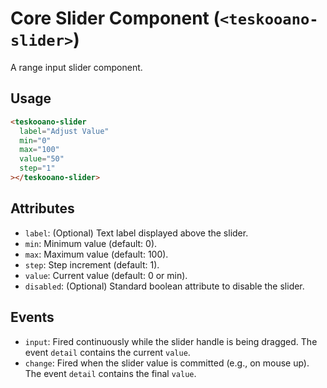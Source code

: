 # Core Slider Component (`<teskooano-slider>`)

A range input slider component.

## Usage

```html
<teskooano-slider
  label="Adjust Value"
  min="0"
  max="100"
  value="50"
  step="1"
></teskooano-slider>
```

## Attributes

- `label`: (Optional) Text label displayed above the slider.
- `min`: Minimum value (default: 0).
- `max`: Maximum value (default: 100).
- `step`: Step increment (default: 1).
- `value`: Current value (default: 0 or min).
- `disabled`: (Optional) Standard boolean attribute to disable the slider.

## Events

- `input`: Fired continuously while the slider handle is being dragged. The event `detail` contains the current `value`.
- `change`: Fired when the slider value is committed (e.g., on mouse up). The event `detail` contains the final `value`.
